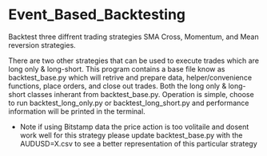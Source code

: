 # Event_Based_Backtesting
Backtest three diffrent trading strategies SMA Cross, Momentum, and Mean reversion strategies.  

There are two other strategies that can be used to execute trades which are long only & long-short. This program contains a base file know as backtest_base.py which
will retrive and prepare data, helper/convenience functions, place orders, and close out trades. Both the long only & long-short classes inherant from backtest_base.py.
Operation is simple, choose to run backtest_long_only.py or backtest_long_short.py and performance information will be printed in the terminal.

* Note if using Bitstamp data the price action is too volitaile and dosent work well for this strategy please update backtest_base.py with the AUDUSD=X.csv to see
a better representation of this particular strategy 
